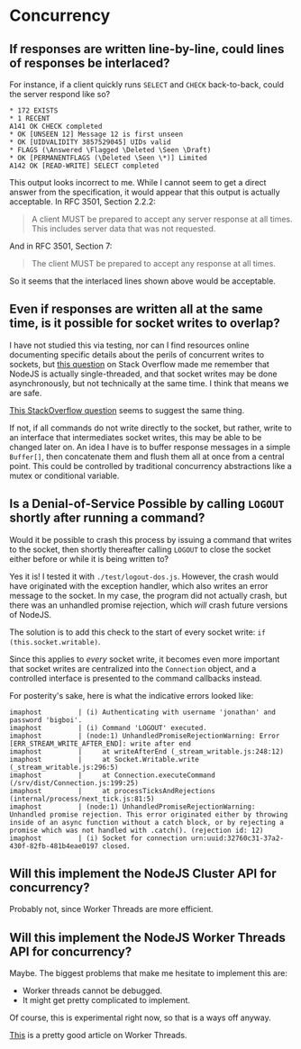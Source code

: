# Concurrency

## If responses are written line-by-line, could lines of responses be interlaced?

For instance, if a client quickly runs `SELECT` and `CHECK` back-to-back, could
the server respond like so?

```
* 172 EXISTS
* 1 RECENT
A141 OK CHECK completed
* OK [UNSEEN 12] Message 12 is first unseen
* OK [UIDVALIDITY 3857529045] UIDs valid
* FLAGS (\Answered \Flagged \Deleted \Seen \Draft)
* OK [PERMANENTFLAGS (\Deleted \Seen \*)] Limited
A142 OK [READ-WRITE] SELECT completed
```

This output looks incorrect to me. While I cannot seem to get a direct answer
from the specification, it would appear that this output is actually
acceptable. In RFC 3501, Section 2.2.2:

> A client MUST be prepared to accept any server response at all times.
> This includes server data that was not requested.

And in RFC 3501, Section 7:

> The client MUST be prepared to accept any response at all times.

So it seems that the interlaced lines shown above would be acceptable.

## Even if responses are written all at the same time, is it possible for socket writes to overlap?

I have not studied this via testing, nor can I find resources online
documenting specific details about the perils of concurrent writes
to sockets, but 
[this question](https://stackoverflow.com/questions/21438207/can-node-js-code-result-in-race-conditions)
on Stack Overflow made me remember that NodeJS is actually single-threaded,
and that socket writes may be done asynchronously, but not technically at the
same time. I think that means we are safe.

[This StackOverflow question](https://stackoverflow.com/questions/5481675/node-js-and-mutexes)
seems to suggest the same thing.

If not, if all commands do not write directly to the socket, but rather, write
to an interface that intermediates socket writes, this may be able to be
changed later on. An idea I have is to buffer response messages in a simple
`Buffer[]`, then concatenate them and flush them all at once from a central
point. This could be controlled by traditional concurrency abstractions like
a mutex or conditional variable.

## Is a Denial-of-Service Possible by calling `LOGOUT` shortly after running a command?

Would it be possible to crash this process by issuing a command that writes to
the socket, then shortly thereafter calling `LOGOUT` to close the socket either
before or while it is being written to?

Yes it is! I tested it with `./test/logout-dos.js`. However, the crash would
have originated with the exception handler, which also writes an error message
to the socket. In my case, the program did not actually crash, but there was
an unhandled promise rejection, which _will_ crash future versions of NodeJS.

The solution is to add this check to the start of every socket write:
`if (this.socket.writable)`.

Since this applies to _every_ socket write, it becomes even more important that
socket writes are centralized into the `Connection` object, and a controlled
interface is presented to the command callbacks instead.

For posterity's sake, here is what the indicative errors looked like:

```
imaphost         | (i) Authenticating with username 'jonathan' and password 'bigboi'.
imaphost         | (i) Command 'LOGOUT' executed.
imaphost         | (node:1) UnhandledPromiseRejectionWarning: Error [ERR_STREAM_WRITE_AFTER_END]: write after end
imaphost         |     at writeAfterEnd (_stream_writable.js:248:12)
imaphost         |     at Socket.Writable.write (_stream_writable.js:296:5)
imaphost         |     at Connection.executeCommand (/srv/dist/Connection.js:199:25)
imaphost         |     at processTicksAndRejections (internal/process/next_tick.js:81:5)
imaphost         | (node:1) UnhandledPromiseRejectionWarning: Unhandled promise rejection. This error originated either by throwing inside of an async function without a catch block, or by rejecting a promise which was not handled with .catch(). (rejection id: 12)
imaphost         | (i) Socket for connection urn:uuid:32760c31-37a2-430f-82fb-481b4eae0197 closed.
```

## Will this implement the NodeJS Cluster API for concurrency?

Probably not, since Worker Threads are more efficient.

## Will this implement the NodeJS Worker Threads API for concurrency?

Maybe. The biggest problems that make me hesitate to implement this are:

- Worker threads cannot be debugged.
- It might get pretty complicated to implement.

Of course, this is experimental right now, so that is a ways off anyway.

[This](https://blog.logrocket.com/node-js-multithreading-what-are-worker-threads-and-why-do-they-matter-48ab102f8b10)
is a pretty good article on Worker Threads.